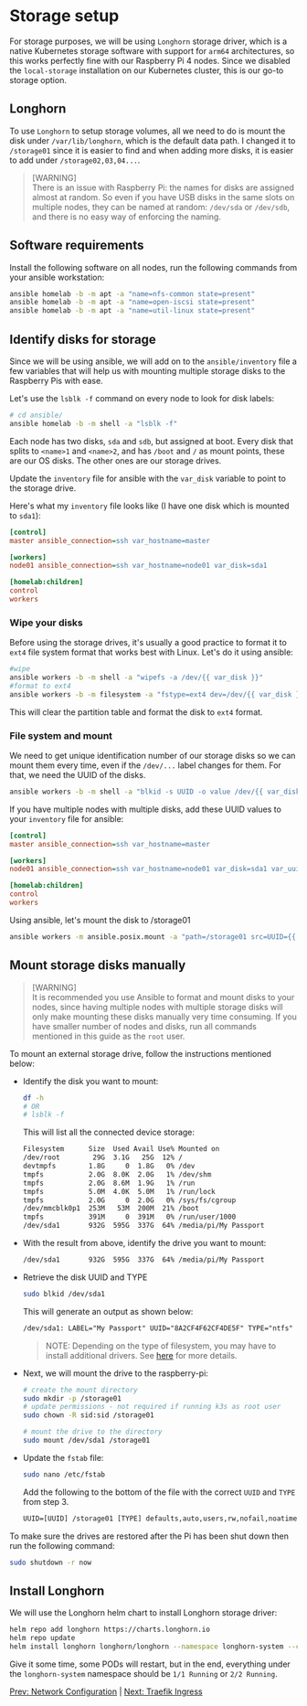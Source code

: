 # Storage setup

For storage purposes, we will be using `Longhorn` storage driver, which is a native Kubernetes storage software with support for `arm64` architectures, so this works perfectly fine with our Raspberry Pi 4 nodes. Since we disabled the `local-storage` installation on our Kubernetes cluster, this is our go-to storage option.

## Longhorn

To use `Longhorn` to setup storage volumes, all we need to do is mount the disk under `/var/lib/longhorn`, which is the default data path. I changed it to `/storage01` since it is easier to find and when adding more disks, it is easier to add under `/storage02,03,04...`.

> \[WARNING]\
> There is an issue with Raspberry Pi: the names for disks are assigned almost at random. So even if you have USB disks in the same slots on multiple nodes, they can be named at random: `/dev/sda` or `/dev/sdb`, and there is no easy way of enforcing the naming.

## Software requirements

Install the following software on all nodes, run the following commands from your ansible workstation:

```bash
ansible homelab -b -m apt -a "name=nfs-common state=present"
ansible homelab -b -m apt -a "name=open-iscsi state=present"
ansible homelab -b -m apt -a "name=util-linux state=present"
```

## Identify disks for storage

Since we will be using ansible, we will add on to the `ansible/inventory` file a few variables that will help us with mounting multiple storage disks to the Raspberry Pis with ease.

Let's use the `lsblk -f` command on every node to look for disk labels:

```bash
# cd ansible/
ansible homelab -b -m shell -a "lsblk -f"
```

Each node has two disks, `sda` and `sdb`, but assigned at boot. Every disk that splits to `<name>1` and `<name>2`, and has `/boot` and `/` as mount points, these are our OS disks. The other ones are our storage drives.

Update the `inventory` file for ansible with the `var_disk` variable to point to the storage drive.

Here's what my `inventory` file looks like (I have one disk which is mounted to `sda1`):

```ini
[control]
master ansible_connection=ssh var_hostname=master

[workers]
node01 ansible_connection=ssh var_hostname=node01 var_disk=sda1

[homelab:children]
control
workers
```

### Wipe your disks

Before using the storage drives, it's usually a good practice to format it to `ext4` file system format that works best with Linux. Let's do it using ansible:

```bash
#wipe
ansible workers -b -m shell -a "wipefs -a /dev/{{ var_disk }}"
#format to ext4
ansible workers -b -m filesystem -a "fstype=ext4 dev=/dev/{{ var_disk }}"
```

This will clear the partition table and format the disk to `ext4` format.

### File system and mount

We need to get unique identification number of our storage disks so we can mount them every time, even if the `/dev/...` label changes for them. For that, we need the UUID of the disks.

```bash
ansible workers -b -m shell -a "blkid -s UUID -o value /dev/{{ var_disk }}"
```

If you have multiple nodes with multiple disks, add these UUID values to your `inventory` file for ansible:

```ini
[control]
master ansible_connection=ssh var_hostname=master

[workers]
node01 ansible_connection=ssh var_hostname=node01 var_disk=sda1 var_uuid=d7bbc71e-4a42-a944-8f30-e7436e24397d

[homelab:children]
control
workers
```

Using ansible, let's mount the disk to /storage01

```bash
ansible workers -m ansible.posix.mount -a "path=/storage01 src=UUID={{ var_uuid }} fstype=ext4 state=mounted" -b
```

## Mount storage disks manually

> \[WARNING]\
> It is recommended you use Ansible to format and mount disks to your nodes, since having multiple nodes with multiple storage disks will only make mounting these disks manually very time consuming.
> If you have smaller number of nodes and disks, run all commands mentioned in this guide as the `root` user.

To mount an external storage drive, follow the instructions mentioned below:

- Identify the disk you want to mount:

  ```bash
  df -h
  # OR
  # lsblk -f
  ```

  This will list all the connected device storage:

  ```txt
  Filesystem      Size  Used Avail Use% Mounted on
  /dev/root        29G  3.1G   25G  12% /
  devtmpfs        1.8G     0  1.8G   0% /dev
  tmpfs           2.0G  8.0K  2.0G   1% /dev/shm
  tmpfs           2.0G  8.6M  1.9G   1% /run
  tmpfs           5.0M  4.0K  5.0M   1% /run/lock
  tmpfs           2.0G     0  2.0G   0% /sys/fs/cgroup
  /dev/mmcblk0p1  253M   53M  200M  21% /boot
  tmpfs           391M     0  391M   0% /run/user/1000
  /dev/sda1       932G  595G  337G  64% /media/pi/My Passport
  ```

- With the result from above, identify the drive you want to mount:

  ```txt
  /dev/sda1       932G  595G  337G  64% /media/pi/My Passport
  ```

- Retrieve the disk UUID and TYPE

  ```bash
  sudo blkid /dev/sda1
  ```

  This will generate an output as shown below:

  ```txt
  /dev/sda1: LABEL="My Passport" UUID="8A2CF4F62CF4DE5F" TYPE="ntfs" PTTYPE="atari" PARTUUID="00042ada-01"
  ```

  > NOTE: Depending on the type of filesystem, you may have to install additional drivers. See [here](https://pimylifeup.com/raspberry-pi-mount-usb-drive/) for more details.

- Next, we will mount the drive to the raspberry-pi:

  ```bash
  # create the mount directory
  sudo mkdir -p /storage01
  # update permissions - not required if running k3s as root user
  sudo chown -R sid:sid /storage01
  ```

  ```bash
  # mount the drive to the directory
  sudo mount /dev/sda1 /storage01
  ```

- Update the `fstab` file:

  ```bash
  sudo nano /etc/fstab
  ```

  Add the following to the bottom of the file with the correct `UUID` and `TYPE` from step 3.

  ```txt
  UUID=[UUID] /storage01 [TYPE] defaults,auto,users,rw,nofail,noatime 0 0
  ```

To make sure the drives are restored after the Pi has been shut down then run the following command:

```bash
sudo shutdown -r now
```

## Install Longhorn

We will use the Longhorn helm chart to install Longhorn storage driver:

```bash
helm repo add longhorn https://charts.longhorn.io
helm repo update
helm install longhorn longhorn/longhorn --namespace longhorn-system --create-namespace --set persistence.defaultClassReplicaCount=1 --set defaultSettings.defaultDataPath="/storage01" --set service.ui.loadBalancerIP="10.0.0.201" --set service.ui.type="LoadBalancer"
```

Give it some time, some PODs will restart, but in the end, everything under the `longhorn-system` namespace should be `1/1 Running` or `2/2 Running`.

[Prev: Network Configuration](./05_network.md) | [Next: Traefik Ingress](./07_traefik.md)
